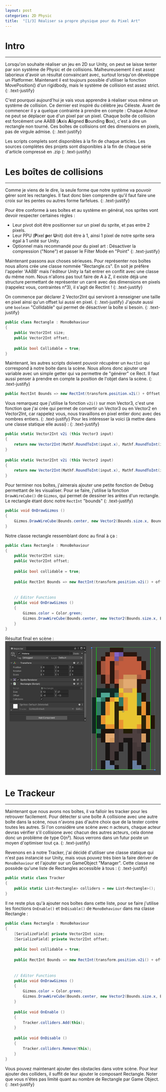 ```yaml
---
layout: post
categories: 2D Physic
title:  "[1/3] Réaliser sa propre physique pour du Pixel Art"
---
```



# Intro

---
Lorsqu'on souhaite réaliser un jeu en 2D sur Unity, on peut se laisse tenter par son système de Physic et de collisions.
Malheureusement il est assez laborieux d'avoir un résultat convaincant avec, surtout lorsqu'on développe un Platformer.
Maintenant il est toujours possible d'utiliser la fonction MovePosition() d'un rigidbody, mais le système de collision est assez strict.
{: .text-justify}

C'est pourquoi aujourd'hui je vais vous apprendre à réaliser vous même un système de collision.
Ce dernier est inspiré du célèbre jeu Céleste. Avant de commencer il y a quelque contrainte à prendre en compte :
Chaque Acteur ne peut se déplacer que d'un pixel par un pixel.
Chaque boîte de collision est forcément une AABB (**A**xis **A**ligned **B**ounding **B**ox), c'est à dire un rectangle non tourné.
Ces boîtes de collisions ont des dimensions en pixels, pas de virgule admise.
{: .text-justify}

Les scripts complets sont disponibles à la fin de chaque articles.
Les sources complètes des projets sont disponibles à la fin de chaque série d'article compressé en .zip
{: .text-justify}

# Les boîtes de collisions

---

Comme je viens de le dire, la seule forme que notre système va pouvoir gérer sont les rectangles.
Il faut donc bien comprendre qu'il faut faire une croix sur les pentes ou autres forme farfelues.
{: .text-justify}

Pour être conforme à ses boîtes et au système en général, nos sprites vont devoir respecter certaines règles :
- Leur pivot doit être positionner sur un pixel du sprite, et pas entre 2 pixels.
- Leur PPU (**P**ixel **p**er **U**nit) doit être à 1, ainsi 1 pixel de notre sprite sera égal à 1 unité sur Unity.
- Optionnel mais recommandé pour du pixel art : Désactiver la compression ("None") et passer le Filter Mode en "Point"
{: .text-justify}

Maintenant passons aux choses sérieuses. Pour représenter nos boîtes nous allons crée une classe nommée "Rectangle.cs".
En soit je préfère l'appeler 'AABB' mais l'éditeur Unity la fait entrer en conflit avec une classe du même nom.
Nous n'allons pas tout faire de A à Z, il existe déjà une structure permettant de représenter un carré avec des dimensions
en pixels (rappelez vous, contraintes n°3), il s'agit de RectInt !
{: .text-justify}

On commence par déclarer 2 Vector2Int qui serviront à renseigner une taille en pixel ainsi qu'un offset lui aussi en pixel.
{: .text-justify}
J'ajoute aussi une `boolean` "Collidable" qui permet de désactiver la boîte si besoin.
{: .text-justify}
```csharp
public class Rectangle : MonoBehaviour
{
	public Vector2Int size;
	public Vector2Int offset;

	public bool Collidable = true;
}
```

Maintenant, les autres scripts doivent pouvoir récupérer un `RectInt` qui correspond à notre boite dans la scène.
Nous allons donc ajouter une variable avec un simple getter qui va permettre de "générer" ce Rect.
Il faut aussi penser à prendre en compte la position de l'objet dans la scène.
{: .text-justify}
```csharp
public RectInt Bounds => new RectInt(transform.position.v2i() + Offset, Size);
```

Vous remarquez que j'utilise la fonction `v2i()` sur mon Vector3, c'est une fonction que j'ai crée qui permet de convertir un
Vector3 ou en Vector2 en Vector2Int, car rappelez vous, nous travaillons en pixel entier donc avec des nombres entiers.
{: .text-justify}
Pour les intéresser la voici (à mettre dans une classe statique elle aussi) :
{: .text-justify}
```csharp
public static Vector2Int v2i (this Vector3 input)
{
	return new Vector2Int(Mathf.RoundToInt(input.x), Mathf.RoundToInt(input.y));
}

public static Vector2Int v2i (this Vector2 input)
{
	return new Vector2Int(Mathf.RoundToInt(input.x), Mathf.RoundToInt(input.y));
}
```

Pour terminer nos boîtes, j'aimerais ajouter une petite fonction de Debug permettant de les visualiser.
Pour se faire, j'utilise la fonction `DrawWireCube()` de `Gizmos`, qui permet de dessiner les arêtes d'un rectangle.
Le rectangle étant donc notre `RectInt` "bounds"
{: .text-justify}
```csharp
public void OnDrawGizmos ()
{
	Gizmos.DrawWireCube(Bounds.center, new Vector2(Bounds.size.x, Bounds.size.y));
}
```

Notre classe rectangle ressemblant donc au final à ça :
```csharp
public class Rectangle : MonoBehaviour
{
	public Vector2Int size;
	public Vector2Int offset;

	public bool collidable = true;

	public RectInt Bounds => new RectInt(transform.position.v2i() + offset, size);


	// Editor Functions
	public void OnDrawGizmos ()
	{
		Gizmos.color = Color.green;
		Gizmos.DrawWireCube(Bounds.center, new Vector2(Bounds.size.x, Bounds.size.y));
	}
}
```

Résultat final en scène :
![Héléna avec sa boîte de collision](/assets/pixelartphysic/HelenaWithCollider.jpg)



# Le Trackeur

---

Maintenant que nous avons nos boîtes, il va falloir les tracker pour les retrouver facilement.
Pour détecter si une boîte A collisione avec une autre boîte dans la scène, nous n'avons pas d'autre choix
que de la tester contre toutes les autres. Si l'on considère une scène avec n acteurs, chaque acteur devras vérifier
s'il collisione avec chacun des autres acteurs, cela donne donc un problème de type O(n²). Nous verrons dans un futur poste
un moyen d'optimiser tout ça.
{: .text-justify}

Revenons en à notre Tracker, j'ai décidé d'utiliser une classe statique qui n'est pas instancié sur Unity, mais vous pouvez très bien
la faire dériver de `MonoBehaviour` et l'ajouter sur un GameObject "Manager".
Cette classe ne possède qu'une liste de Rectangles accessible à tous :
{: .text-justify}
```csharp
public static class Tracker
{
	public static List<Rectangle> colliders = new List<Rectangle>();
}
```

Il ne reste plus qu'à ajouter nos boîtes dans cette liste, pour se faire j'utilise les fonctions
`OnEnable()` et `OnDisable()` de `MonoBehaviour` dans ma classe Rectangle :
```csharp
public class Rectangle : MonoBehaviour
{
	[SerializeField] private Vector2Int size;
	[SerializeField] private Vector2Int offset;

	public bool collidable = true;

	public RectInt Bounds => new RectInt(transform.position.v2i() + offset, size);


	// Editor Functions
	public void OnDrawGizmos ()
	{
		Gizmos.color = Color.green;
		Gizmos.DrawWireCube(Bounds.center, new Vector2(Bounds.size.x, Bounds.size.y));
	}

	public void OnEnable ()
	{
		Tracker.colliders.Add(this);
	}

	public void OnDisable ()
	{
		Tracker.colliders.Remove(this);
	}
}
```

Vous pouvez maintenant ajouter des obstacles dans votre scène.
Pour leur ajouter des colliders, il suffit de leur ajouter le composant Rectangle.
Noter que vous n'êtes pas limité quant au nombre de Rectangle par Game Object.
{: .text-justify}

